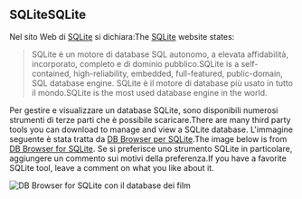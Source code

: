 ## <a name="sqlite"></a><span data-ttu-id="49f4b-101">SQLite</span><span class="sxs-lookup"><span data-stu-id="49f4b-101">SQLite</span></span>

<span data-ttu-id="49f4b-102">Nel sito Web di [SQLite](https://www.sqlite.org/) si dichiara:</span><span class="sxs-lookup"><span data-stu-id="49f4b-102">The [SQLite](https://www.sqlite.org/) website states:</span></span>

> <span data-ttu-id="49f4b-103">SQLite è un motore di database SQL autonomo, a elevata affidabilità, incorporato, completo e di dominio pubblico.</span><span class="sxs-lookup"><span data-stu-id="49f4b-103">SQLite is a self-contained, high-reliability, embedded, full-featured, public-domain, SQL database engine.</span></span> <span data-ttu-id="49f4b-104">SQLite è il motore di database più usato in tutto il mondo.</span><span class="sxs-lookup"><span data-stu-id="49f4b-104">SQLite is the most used database engine in the world.</span></span>

<span data-ttu-id="49f4b-105">Per gestire e visualizzare un database SQLite, sono disponibili numerosi strumenti di terze parti che è possibile scaricare.</span><span class="sxs-lookup"><span data-stu-id="49f4b-105">There are many third party tools you can download to manage and view a SQLite database.</span></span> <span data-ttu-id="49f4b-106">L'immagine seguente è stata tratta da [DB Browser per SQLite](https://sqlitebrowser.org/).</span><span class="sxs-lookup"><span data-stu-id="49f4b-106">The image below is from [DB Browser for SQLite](https://sqlitebrowser.org/).</span></span> <span data-ttu-id="49f4b-107">Se si preferisce uno strumento SQLite in particolare, aggiungere un commento sui motivi della preferenza.</span><span class="sxs-lookup"><span data-stu-id="49f4b-107">If you have a favorite SQLite tool, leave a comment on what you like about it.</span></span>

![DB Browser for SQLite con il database dei film](~/tutorials/first-mvc-app-xplat/working-with-sql/_static/dbb.png)
